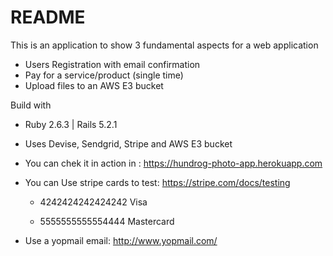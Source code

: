 # README

This is an application to show 3 fundamental aspects for a web application
* Users Registration with email confirmation
* Pay for a service/product (single time)
* Upload files to an AWS E3 bucket

Build with

* Ruby 2.6.3 | Rails 5.2.1

* Uses Devise, Sendgrid, Stripe and AWS E3 bucket

* You can chek it in action in : https://hundrog-photo-app.herokuapp.com

* You can Use stripe cards to test: https://stripe.com/docs/testing

  * 4242424242424242	Visa

  * 5555555555554444	Mastercard

* Use a yopmail email: http://www.yopmail.com/
